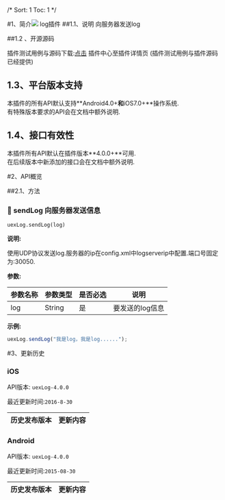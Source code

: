 /*
Sort: 1
Toc: 1
*/

 #1、简介[![](http://appcan-download.oss-cn-beijing.aliyuncs.com/%E5%85%AC%E6%B5%8B%2Fgf.png)]() <ignore>
log插件
##1.1、说明<ignore>
向服务器发送log


##1.2 、开源源码<ignore>

插件测试用例与源码下载:[点击](http://plugin.appcan.cn/details.html?id=178_index) 插件中心至插件详情页 (插件测试用例与插件源码已经提供)

## 1.3、平台版本支持<ignore>
本插件的所有API默认支持**Android4.0+**和**iOS7.0+**操作系统.  
有特殊版本要求的API会在文档中额外说明.

## 1.4、接口有效性<ignore>
本插件所有API默认在插件版本**4.0.0+**可用.  
在后续版本中新添加的接口会在文档中额外说明.

 #2、API概览<ignore>


##2.1、方法<ignore>

### 🍭 sendLog 向服务器发送信息		

`uexLog.sendLog(log)`

**说明:**

使用UDP协议发送log.服务器的ip在config.xml中logserverip中配置.端口号固定为:30050.

**参数:**

| 参数名称 | 参数类型   | 是否必选 | 说明        |
| ---- | ------ | ---- | --------- |
| log  | String | 是    | 要发送的log信息 |

**示例:**

```javascript
uexLog.sendLog("我是log，我是log......");
```
#3、更新历史<ignore>

### iOS<ignore>

API版本: `uexLog-4.0.0`

最近更新时间:`2016-8-30`

| 历史发布版本 | 更新内容 |
| ------ | ---- |

### Android<ignore>

API版本: `uexLog-4.0.0`

最近更新时间:`2015-08-30`

| 历史发布版本 | 更新内容 |
| ------ | ---- |